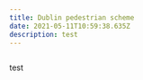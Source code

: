 ```yaml
---
title: Dublin pedestrian scheme
date: 2021-05-11T10:59:38.635Z
description: test
---
```

![]()

test